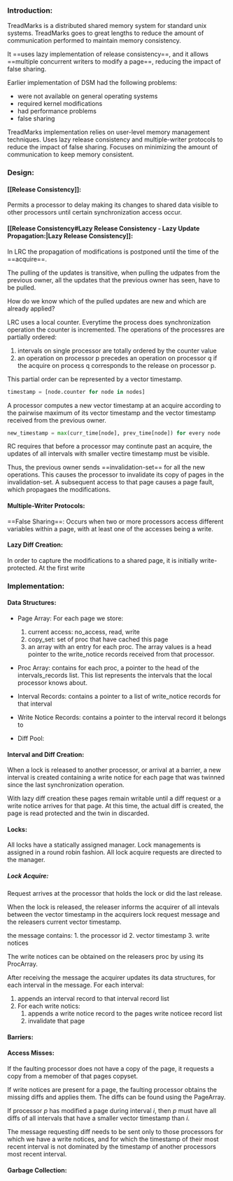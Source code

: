 
### Introduction:
TreadMarks is a distributed shared memory system for standard unix systems. TreadMarks goes to great lengths to reduce the amount of communication performed to maintain memory consistency. 

It ==uses lazy implementation of release consistency==, and it allows ==multiple concurrent writers to modify a page==, reducing the impact of false sharing.

Earlier implementation of DSM had the following problems:
- were not available on general operating systems
- required kernel modifications
- had performance problems
- false sharing

TreadMarks implementation relies on user-level memory management techniques. Uses lazy release consistency and multiple-writer protocols to reduce the impact of false sharing. Focuses on minimizing the amount of communication to keep memory consistent.


### Design:
#### [[Release Consistency]]:
Permits a processor to delay making its changes to shared data visible to other processors until certain synchronization access occur.

#### [[Release Consistency#Lazy Release Consistency - Lazy Update Propagation:|Lazy Release Consistency]]:
In LRC the propagation of modifications is postponed until the time of the ==acquire==.

The pulling of the updates is transitive, when pulling the udpates from the previous owner, all the updates that the previous owner has seen, have to be pulled.

How do we know which of the pulled updates are new and which are already applied?

LRC uses a local counter. Everytime the process does synchronization operation the counter is incremented. The operations of the processres are partially ordered:
1. intervals on single processor are totally ordered by the counter value
2. an operation on processor p precedes an operation on processor q if the acquire on process q corresponds to the release on processor p.

This partial order can be represented by a vector timestamp.
```python
timestamp = [node.counter for node in nodes]
```

A processor computes a new vector timestamp at an acquire according to the pairwise maximum of its vector timestamp and the vector timestamp received from the previous owner.
```python
new_timestamp = max(curr_time[node], prev_time[node]) for every node
```

RC requires that before a processor may continute past an acquire, the updates of all intervals with smaller vectire timestamp must be visible.

Thus, the previous owner sends ==invalidation-set== for all the new operations. This causes the processor to invalidate its copy of pages in the invalidation-set. A subsequent access to that page causes a page fault, which propagaes the modifications.

#### Multiple-Writer Protocols:
==False Sharing==: Occurs when two or more processors access different variables within a page, with at least one of the accesses being a write.

#### Lazy Diff Creation:
In order to capture the modifications to a shared page, it is initially write-protected. At the first write


### Implementation:
#### Data Structures:
- Page Array:
	For each page we store:
	1. current access: no_access, read, write
	2. copy_set: set of proc that have cached this page
	3. an array with an entry for each proc. The array values is a head pointer to the write_notice records received from that processor.

- Proc Array:
	contains for each proc, a pointer to the head of the intervals_records list. This list represents the intervals that the local processor knows about.

- Interval Records:
	contains a pointer to a list of write_notice records for that interval
	
- Write Notice Records:
	contains a pointer to the interval record it belongs to

- Diff Pool:

#### Interval and Diff Creation:
When a lock is released to another processor, or arrival at a barrier, a new interval is created containing a write notice for each page that was twinned since the last synchronization operation.

With lazy diff creation these pages remain writable until a diff request or a write notice arrives for that page. At this time, the actual diff is created, the page is read protected and the twin in discarded.


#### Locks:
All locks have a statically assigned manager. Lock managements is assigned in a round robin fashion. All lock acquire requests are directed to the manager.

##### Lock Acquire:
Request arrives at the processor that holds the lock or did the last release.

When the lock is released, the releaser informs the acquirer of all intevals between the vector timestamp in the acquirers lock request message and the releasers current vector timestamp.

the message contains:
	1. the processor id
	2. vector timestamp
	3. write notices

The write notices can be obtained on the releasers proc by using its ProcArray.


After receiving the message the acquirer updates its data structures, for each interval in the message.
For each interval:
1. appends an interval record to that interval record list
2. For each write notics:
	1. appends a write notice record to the pages write noticee record list
	2. invalidate that page

#### Barriers:
#### Access Misses:
If the faulting processor does not have a copy of the page, it requests a copy from a memober of that pages copyset.

If write notices are present for a page, the faulting processor obtains the missing diffs and applies them. The diffs can be found using the PageArray.

If processor *p* has modified a page during interval *i*, then *p* must have all diffs of all intervals that have a smaller vector timestamp than *i*. 

The message requesting diff needs to be sent only to those processors for which we have a write notices, and for which the timestamp of their most recent interval is not dominated by the timestamp of another processors most recent interval.


#### Garbage Collection:


